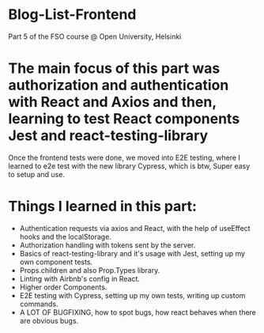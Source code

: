 # Blog-List-Frontend
Part 5 of the FSO course @ Open University, Helsinki

# The main focus of this part was authorization and authentication with React and Axios and then, learning to test React components Jest and react-testing-library
Once the frontend tests were done, we moved into E2E testing, where I learned to e2e test with the new library Cypress, which is btw, Super easy to setup and use.

# Things I learned in this part:
- Authentication requests via axios and React, with the help of useEffect hooks and the localStorage.
- Authorization handling with tokens sent by the server.
- Basics of react-testing-library and it's usage with Jest, setting up my own component tests.
- Props.children and also Prop.Types library.
- Linting with Airbnb's config in React.
- Higher order Components.
- E2E testing with Cypress, setting up my own tests, writing up custom commands.
- A LOT OF BUGFIXING, how to spot bugs, how react behaves when there are obvious bugs.
